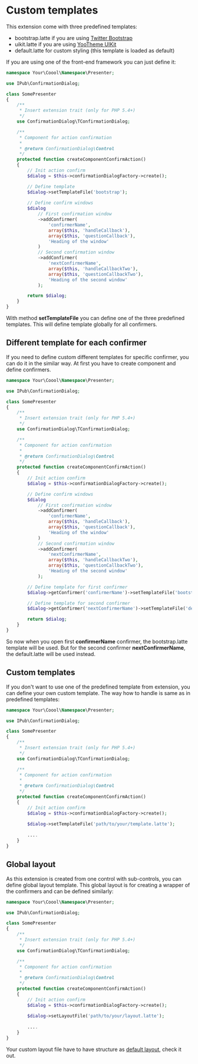 # Custom templates

This extension come with three predefined templates:

* bootstrap.latte if you are using [Twitter Bootstrap](http://getbootstrap.com/)
* uikit.latte if you are using [YooTheme UIKit](http://getuikit.com/)
* default.latte for custom styling (this template is loaded as default)

If you are using one of the front-end framework you can just define it:

```php
namespace Your\Coool\Namespace\Presenter;

use IPub\ConfirmationDialog;

class SomePresenter
{
	/**
	 * Insert extension trait (only for PHP 5.4+)
	 */
	use ConfirmationDialog\TConfirmationDialog;

	/**
	 * Component for action confirmation
	 *
	 * @return ConfirmationDialog\Control
	 */
	protected function createComponentConfirmAction()
	{
		// Init action confirm
		$dialog = $this->confirmationDialogFactory->create();

        // Define template
        $dialog->setTemplateFile('bootstrap');
        
		// Define confirm windows
		$dialog
			// First confirmation window
			->addConfirmer(
				'confirmerName',
				array($this, 'handleCallback'),
				array($this, 'questionCallback'),
				'Heading of the window'
			)
			// Second confirmation window
			->addConfirmer(
				'nextConfirmerName',
				array($this, 'handleCallbackTwo'),
				array($this, 'questionCallbackTwo'),
				'Heading of the second window'
			);

		return $dialog;
	}
}
```

With method **setTemplateFile** you can define one of the three predefined templates. This will define template globally for all confirmers.

## Different template for each confirmer

If you need to define custom different templates for specific confirmer, you can do it in the similar way. At first you have to create component and define confirmers.

```php
namespace Your\Coool\Namespace\Presenter;

use IPub\ConfirmationDialog;

class SomePresenter
{
	/**
	 * Insert extension trait (only for PHP 5.4+)
	 */
	use ConfirmationDialog\TConfirmationDialog;

	/**
	 * Component for action confirmation
	 *
	 * @return ConfirmationDialog\Control
	 */
	protected function createComponentConfirmAction()
	{
		// Init action confirm
		$dialog = $this->confirmationDialogFactory->create();

		// Define confirm windows
		$dialog
			// First confirmation window
			->addConfirmer(
				'confirmerName',
				array($this, 'handleCallback'),
				array($this, 'questionCallback'),
				'Heading of the window'
			)
			// Second confirmation window
			->addConfirmer(
				'nextConfirmerName',
				array($this, 'handleCallbackTwo'),
				array($this, 'questionCallbackTwo'),
				'Heading of the second window'
			);

        // Define template for first confirmer
        $dialog->getConfirmer('confirmerName')->setTemplateFile('bootstrap');

        // Define template for second confirmer
        $dialog->getConfirmer('nextConfirmerName')->setTemplateFile('default');

		return $dialog;
	}
}
```

So now when you open first **confirmerName** confirmer, the bootstrap.latte template will be used. But for the second confirmer **nextConfirmerName**, the default.latte will be used instead.

## Custom templates

If you don't want to use one of the predefined template from extension, you can define your own custom template. The way how to handle is same as in predefined templates:

```php
namespace Your\Coool\Namespace\Presenter;

use IPub\ConfirmationDialog;

class SomePresenter
{
	/**
	 * Insert extension trait (only for PHP 5.4+)
	 */
	use ConfirmationDialog\TConfirmationDialog;

	/**
	 * Component for action confirmation
	 *
	 * @return ConfirmationDialog\Control
	 */
	protected function createComponentConfirmAction()
	{
		// Init action confirm
		$dialog = $this->confirmationDialogFactory->create();
		
        $dialog->setTemplateFile('path/to/your/template.latte');
        
        ....
    }
}
```

## Global layout

As this extension is created from one control with sub-controls, you can define global layout template. This global layout is for creating a wrapper of the confirmers and can be defined similarly:

```php
namespace Your\Coool\Namespace\Presenter;

use IPub\ConfirmationDialog;

class SomePresenter
{
	/**
	 * Insert extension trait (only for PHP 5.4+)
	 */
	use ConfirmationDialog\TConfirmationDialog;

	/**
	 * Component for action confirmation
	 *
	 * @return ConfirmationDialog\Control
	 */
	protected function createComponentConfirmAction()
	{
		// Init action confirm
		$dialog = $this->confirmationDialogFactory->create();
		
        $dialog->setLayoutFile('path/to/your/layout.latte');
        
        ....
    }
}
```

Your custom layout file have to have structure as [default layout](https://github.com/iPublikuj/confirmation-dialog/blob/master/src/IPub/ConfirmationDialog/Components/template/layout.latte), check it out.